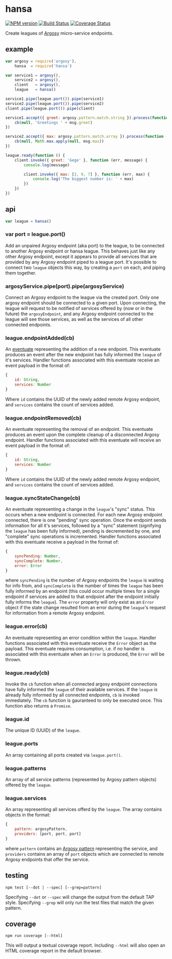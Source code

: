 # hansa

[![NPM version](https://badge.fury.io/js/hansa.png)](http://badge.fury.io/js/hansa)
[![Build Status](https://travis-ci.org/jasonpincin/hansa.svg?branch=master)](https://travis-ci.org/jasonpincin/hansa)
[![Coverage Status](https://coveralls.io/repos/jasonpincin/hansa/badge.png?branch=master)](https://coveralls.io/r/jasonpincin/hansa?branch=master)

Create leagues of [Argosy](https://github.com/jasonpincin/argosy) micro-service endpoints.

## example

```javascript
var argosy = require('argosy'),
    hansa  = require('hansa')

var service1 = argosy(),
    service2 = argosy(),
    client   = argosy(),
    league   = hansa()

service1.pipe(league.port()).pipe(service1)
service2.pipe(league.port()).pipe(service2)
client.pipe(league.port()).pipe(client)

service1.accept({ greet: argosy.pattern.match.string }).process(function (msg, cb) {
    cb(null, 'Greetings ' + msg.greet)
})

service2.accept({ max: argosy.pattern.match.array }).process(function (msg, cb) {
    cb(null, Math.max.apply(null, msg.max))
})

league.ready(function () {
    client.invoke({ greet: 'Gege' }, function (err, message) {
        console.log(message)

        client.invoke({ max: [3, 9, 7] }, function (err, max) {
            console.log('The biggest number is: ' + max)
        })
    })
})
```

## api

```javascript
var league = hansa()
```

### var port = league.port()

Add an unpaired Argosy endpoint (aka port) to the league, to be connected to another Argosy endpoint or hansa league. This behaves just like any other Argosy endpoint, except it appears to provide all services that are provided by any Argosy endpoint piped to a league port. It's possible to connect two `league` objects this way, by creating a `port` on each, and piping them together. 

### argosyService.pipe(port).pipe(argosyService)

Connect an Argosy endpoint to the league via the created port. Only one argosy endpoint should be connected to a given port. Upon connecting, the league will request to be notified of services offered by (now or in the future) the `argosyEndpoint`, and any Argosy endpoint connected to the league will see those services, as well as the services of all other connected endpoints.

### league.endpointAdded(cb)

An [eventuate](https://github.com/jasonpincin/eventuate) representing the addition of a new endpoint. This eventuate produces an event after the new endpoint has fully informed the `league` of it's services. Handler functions associated with this eventuate receive an event payload in the format of:

```javascript
{
    id: String,
    services: Number
}
```

Where `id` contains the UUID of the newly added remote Argosy endpoint, and `services` contains the count of services added.

### league.endpointRemoved(cb)

An eventuate representing the removal of an endpoint. This eventuate produces an event upon the complete cleanup of a disconnected Argosy endpoint. Handler functions associated with this eventuate will receive an event payload in the format of:

```javascript
{
    id: String,
    services: Number
}
```

Where `id` contains the UUID of the newly added remote Argosy endpoint, and `services` contains the count of services added.

### league.syncStateChange(cb)

An eventuate representing a change in the `league`'s "sync" status. This occurs when a new endpoint is connected. For each new Argosy endpoint connected, there is one "pending" sync operation. Once the endpoint sends information for all it's services, followed by a "sync" statement (signifying the `league` has been fully informed), pending is decremented by one, and "complete" sync operations is incremented. Handler functions associated with this eventuate receive a payload in the format of: 

```javascript
{
    syncPending: Number,
    syncComplete: Number,
    error: Error
}
```

where `syncPending` is the number of Argosy endpoints the `league` is waiting for info from, and `syncComplete` is the number of times the `league` has been fully informed by an endpoint (this could occur multiple times for a single endpoint if services are added to that endpoint after the endpoint initially fully informs the `league`). The `error` property will only exist as an `Error` object if the state change resulted from an error during the `league`'s request for information from a remote Argosy endpoint.

### league.error(cb)

An eventuate representing an error condition within the `league`. Handler functions associated with this eventuate receive the `Error` object as the payload. This eventuate requires consumption, i.e. if no handler is associated with this eventuate when an `Error` is produced, the `Error` will be thrown.

### league.ready(cb)

Invoke the `cb` function when all connected argosy endpoint connections have fully informed the `league` of their available services. If the `league` is already fully informed by all connected endpoints, `cb` is invoked immediately. The `cb` function is gauranteed to only be executed once. This function also returns a `Promise`.

### league.id

The unique ID (UUID) of the `league`.

### league.ports

An array containing all ports created via `league.port()`.

### league.patterns

An array of all service patterns (represented by Argosy pattern objects) offered by the `league`. 

### league.services

An array representing all services offerd by the `league`. The array contains objects in the format:

```javascript
{
    pattern: argosyPattern,
    providers: [port, port, port]
}
```

where `pattern` contains an [Argosy pattern](https://github.com/jasonpincin/argosy-pattern) representing the service, and `providers` contains an array of `port` objects which are connected to remote Argosy endpoints that offer the service.

## testing

`npm test [--dot | --spec] [--grep=pattern]`

Specifying `--dot` or `--spec` will change the output from the default TAP style. 
Specifying `--grep` will only run the test files that match the given pattern.

## coverage

`npm run coverage [--html]`

This will output a textual coverage report. Including `--html` will also open 
an HTML coverage report in the default browser.
